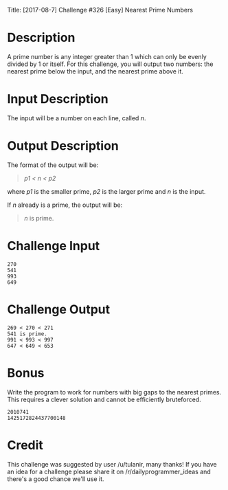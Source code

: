 Title: [2017-08-7] Challenge #326 [Easy] Nearest Prime Numbers


# Description

A prime number is any integer greater than 1 which can only be evenly divided by 1 or itself. For this challenge, you will output two numbers: the nearest prime below the input, and the nearest prime above it.

# Input Description 

The input will be a number on each line, called *n*.

# Output Description 

The format of the output will be:  
> *p1 < n < p2*

where *p1* is the smaller prime, *p2* is the larger prime and *n* is the input.

If *n* already is a prime, the output will be:  
>*n* is prime.

# Challenge Input

	270  
	541  
	993  
	649

# Challenge Output

	269 < 270 < 271  
	541 is prime.  
	991 < 993 < 997  
	647 < 649 < 653

# Bonus

Write the program to work for numbers with big gaps to the nearest primes. This requires a clever solution and cannot be efficiently bruteforced.

    2010741
    1425172824437700148
                
# Credit

This challenge was suggested by user /u/tulanir, many thanks! If you have an idea for a challenge please share it on /r/dailyprogrammer_ideas and there's a good chance we'll use it. 